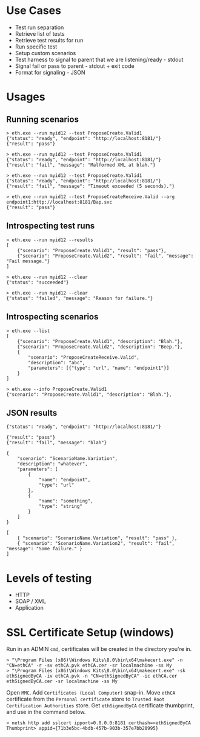 
# Use Cases

* Test run separation
* Retrieve list of tests
* Retrieve test results for run
* Run specific test
* Setup custom scenarios
* Test harness to signal to parent that we are listening/ready - stdout
* Signal fail or pass to parent - stdout + exit code
* Format for signaling - JSON


# Usages

## Running scenarios

    > eth.exe --run myid12 --test ProposeCreate.Valid1
    {"status": "ready", "endpoint": "http://localhost:8181/"}
    {"result": "pass"}

    > eth.exe --run myid12 --test ProposeCreate.Valid1
    {"status": "ready", "endpoint": "http://localhost:8181/"}
    {"result": "fail", "message": "Malformed XML at blah."}

    > eth.exe --run myid12 --test ProposeCreate.Valid1
    {"status": "ready", "endpoint": "http://localhost:8181/"}
    {"result": "fail", "message": "Timeout exceeded (5 seconds)."}

    > eth.exe --run myid12 --test ProposeCreateReceive.Valid --arg endpoint1:http://localhost:8181/Bap.svc
    {"result": "pass"}

## Introspecting test runs

    > eth.exe --run myid12 --results
    [
        {"scenario": "ProposeCreate.Valid1", "result": "pass"},
        {"scenario": "ProposeCreate.Valid2", "result": "fail", "message": "Fail message."}
    ]

    > eth.exe --run myid12 --clear
    {"status": "succeeded"}

    > eth.exe --run myid12 --clear
    {"status": "failed", "message": "Reason for failure."}

## Introspecting scenarios

    > eth.exe --list
    [
        {"scenario": "ProposeCreate.Valid1", "description": "Blah."},
        {"scenario": "ProposeCreate.Valid2", "description": "Beep."},
        {
            "scenario": "ProposeCreateReceive.Valid", 
            "description": "abc", 
            "parameters": [{"type": "url", "name": "endpoint1"}]
        }
    ]

    > eth.exe --info ProposeCreate.Valid1
    {"scenario": "ProposeCreate.Valid1", "description": "Blah."},

    
## JSON results


    {"status": "ready", "endpoint": "http://localhost:8181/"}

    {"result": "pass"}
    {"result": "fail", "message": "blah"}

    {
        "scenario": "ScenarioName.Variation",
        "description": "whatever",
        "parameters": [
            {
                "name": "endpoint",
                "type": "url"
            },
            {
                "name": "something",
                "type": "string"
            }
        ]
    }

    [
        { "scenario": "ScenarioName.Variation", "result": "pass" },
        { "scenario": "ScenarioName.Variation2", "result": "fail", "message": "Some failure." }
    ]

# Levels of testing

* HTTP
* SOAP / XML
* Application

# SSL Certificate Setup (windows)

Run in an ADMIN `cmd`, certificates will be created in the directory you're in.

    > "\Program Files (x86)\Windows Kits\8.0\bin\x64\makecert.exe" -n "CN=ethCA" -r -sv ethCA.pvk ethCA.cer -sr localmachine -ss My
    > "\Program Files (x86)\Windows Kits\8.0\bin\x64\makecert.exe" -sk ethSignedByCA -iv ethCA.pvk -n "CN=ethSignedByCA" -ic ethCA.cer ethSignedByCA.cer -sr localmachine -ss My

Open `MMC`. Add `Certificates (Local Computer)` snap-in.
Move `ethCA` certificate from the `Personal certificate` store to `Trusted Root Certification Authorities` store.
Get `ethSignedByCA` certificate thumbprint, and use in the command below.

    > netsh http add sslcert ipport=0.0.0.0:8181 certhash=<ethSignedByCA Thumbprint> appid={71b3e5bc-4bdb-457b-903b-357e7bb20995}
